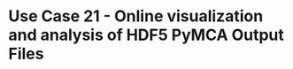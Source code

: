 Use Case 21 - Online visualization and analysis of HDF5 PyMCA Output Files
=========================================================
